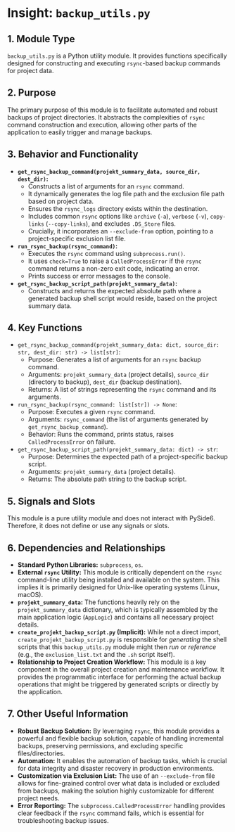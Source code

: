 # Insight: `backup_utils.py`

## 1. Module Type

`backup_utils.py` is a Python utility module. It provides functions specifically designed for constructing and executing `rsync`-based backup commands for project data.

## 2. Purpose

The primary purpose of this module is to facilitate automated and robust backups of project directories. It abstracts the complexities of `rsync` command construction and execution, allowing other parts of the application to easily trigger and manage backups.

## 3. Behavior and Functionality

- **`get_rsync_backup_command(projekt_summary_data, source_dir, dest_dir)`:**
  - Constructs a list of arguments for an `rsync` command.
  - It dynamically generates the log file path and the exclusion file path based on project data.
  - Ensures the `rsync_logs` directory exists within the destination.
  - Includes common `rsync` options like `archive` (`-a`), `verbose` (`-v`), `copy-links` (`--copy-links`), and excludes `.DS_Store` files.
  - Crucially, it incorporates an `--exclude-from` option, pointing to a project-specific exclusion list file.
- **`run_rsync_backup(rsync_command)`:**
  - Executes the `rsync` command using `subprocess.run()`.
  - It uses `check=True` to raise a `CalledProcessError` if the `rsync` command returns a non-zero exit code, indicating an error.
  - Prints success or error messages to the console.
- **`get_rsync_backup_script_path(projekt_summary_data)`:**
  - Constructs and returns the expected absolute path where a generated backup shell script would reside, based on the project summary data.

## 4. Key Functions

- `get_rsync_backup_command(projekt_summary_data: dict, source_dir: str, dest_dir: str) -> list[str]`:
  - Purpose: Generates a list of arguments for an `rsync` backup command.
  - Arguments: `projekt_summary_data` (project details), `source_dir` (directory to backup), `dest_dir` (backup destination).
  - Returns: A list of strings representing the `rsync` command and its arguments.
- `run_rsync_backup(rsync_command: list[str]) -> None`:
  - Purpose: Executes a given `rsync` command.
  - Arguments: `rsync_command` (the list of arguments generated by `get_rsync_backup_command`).
  - Behavior: Runs the command, prints status, raises `CalledProcessError` on failure.
- `get_rsync_backup_script_path(projekt_summary_data: dict) -> str`:
  - Purpose: Determines the expected path of a project-specific backup script.
  - Arguments: `projekt_summary_data` (project details).
  - Returns: The absolute path string to the backup script.

## 5. Signals and Slots

This module is a pure utility module and does not interact with PySide6. Therefore, it does not define or use any signals or slots.

## 6. Dependencies and Relationships

- **Standard Python Libraries:** `subprocess`, `os`.
- **External `rsync` Utility:** This module is critically dependent on the `rsync` command-line utility being installed and available on the system. This implies it is primarily designed for Unix-like operating systems (Linux, macOS).
- **`projekt_summary_data`:** The functions heavily rely on the `projekt_summary_data` dictionary, which is typically assembled by the main application logic (`AppLogic`) and contains all necessary project details.
- **`create_projekt_backup_script.py` (Implicit):** While not a direct import, `create_projekt_backup_script.py` is responsible for *generating* the shell scripts that this `backup_utils.py` module might then *run* or *reference* (e.g., the `exclusion_list.txt` and the `.sh` script itself).
- **Relationship to Project Creation Workflow:** This module is a key component in the overall project creation and maintenance workflow. It provides the programmatic interface for performing the actual backup operations that might be triggered by generated scripts or directly by the application.

## 7. Other Useful Information

- **Robust Backup Solution:** By leveraging `rsync`, this module provides a powerful and flexible backup solution, capable of handling incremental backups, preserving permissions, and excluding specific files/directories.
- **Automation:** It enables the automation of backup tasks, which is crucial for data integrity and disaster recovery in production environments.
- **Customization via Exclusion List:** The use of an `--exclude-from` file allows for fine-grained control over what data is included or excluded from backups, making the solution highly customizable for different project needs.
- **Error Reporting:** The `subprocess.CalledProcessError` handling provides clear feedback if the `rsync` command fails, which is essential for troubleshooting backup issues.
